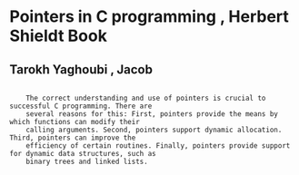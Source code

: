 # Pointers in C programming , Herbert Shieldt Book
## Tarokh Yaghoubi , Jacob


```

	The correct understanding and use of pointers is crucial to successful C programming. There are 
	several reasons for this: First, pointers provide the means by which functions can modify their 
	calling arguments. Second, pointers support dynamic allocation. Third, pointers can improve the 
	efficiency of certain routines. Finally, pointers provide support for dynamic data structures, such as 
	binary trees and linked lists.

```
